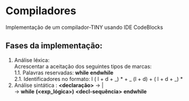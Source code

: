 # Compiladores
Implementação de um compilador-TINY usando IDE CodeBlocks

## Fases da implementação:
1. Análise léxica: <br>  Acrescentar a aceitação dos seguintes tipos de marcas:  
  1.1. Palavras reservadas: **while** **endwhile**  
  2.1. Identificadores no formato: l ( l + d + _) * + _ (l + d) + ( l + d + _) *
2. Análise sintática :
   **<declaração>** → **<while-decl>** | **<outra>** <br>
   **<while-decl>** → **while** **(<exp_lógica>)** **<decl-sequência>** **endwhile**
